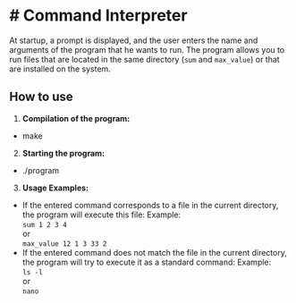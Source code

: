 # # Command Interpreter 
At startup, a prompt is displayed, and the user enters the name and arguments of the program that he wants to run. 
The program allows you to run files that are located in the same directory (`sum` and `max_value`) or that are installed on the system.


## How to use

1. **Compilation of the program:**
- make

2. **Starting the program:**
- ./program 

3. **Usage Examples:**

- If the entered command corresponds to a file in the current directory, the program will execute this file:
Example:  
  `sum 1 2 3 4`      
  or  
  `max_value 12 1 3 33 2`    
- If the entered command does not match the file in the current directory, the program will try to execute it as a standard command:
Example:  
  `ls -l`    
  or  
  `nano`